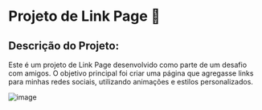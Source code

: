 # Projeto de Link Page 🔗

## Descrição do Projeto:
Este é um projeto de Link Page desenvolvido como parte de um desafio com amigos.
O objetivo principal foi criar uma página que agregasse links para minhas redes sociais, 
utilizando animações e estilos personalizados. 


![image](https://github.com/ewerson1/LinkPagess/assets/110944598/1cd5a826-d97f-48a8-a199-3b3c3f8cc3d9)
